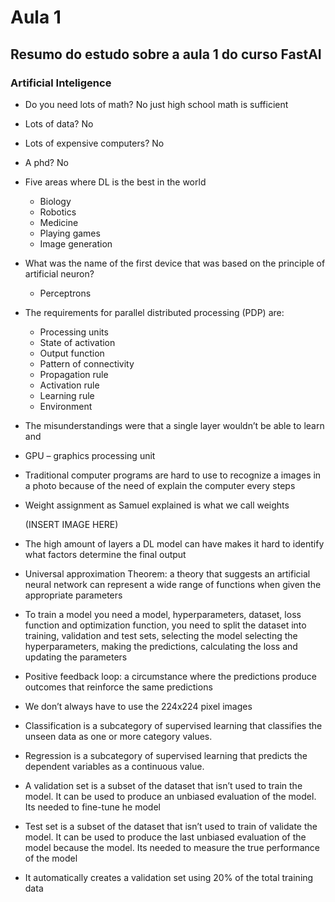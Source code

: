 # Aula 1

## Resumo do estudo sobre a aula 1 do curso FastAI

### Artificial Inteligence
* Do you need lots of math? No just high school math is sufficient
* Lots of data? No
* Lots of expensive computers? No
* A phd? No
* Five areas where DL is the best in the world
    - Biology
    - Robotics
    - Medicine
    - Playing games
    - Image generation
* What was the name of the first device that was based on the principle of artificial neuron?
    - Perceptrons
* The requirements for parallel distributed processing (PDP) are:
    - Processing units
    - State of activation
    - Output function
    - Pattern of connectivity
    - Propagation rule
    - Activation rule
    - Learning rule
    - Environment

* The misunderstandings were that a single layer wouldn’t be able to learn and 

* GPU – graphics processing unit

* Traditional computer programs are hard to use to recognize a images in a photo because of the need of explain the computer every steps

* Weight assignment as Samuel explained is what we call weights

  (INSERT IMAGE HERE)

* The high amount of layers a DL model can have makes it hard to identify what factors determine the final output

* Universal approximation Theorem: a theory that suggests an artificial neural network can represent a wide range of functions when given the appropriate parameters

* To train a model you need a model, hyperparameters, dataset, loss function and optimization function, you need to split the dataset into training, validation and test sets, selecting the model selecting the hyperparameters, making the predictions, calculating the loss and updating the parameters

* Positive feedback loop: a circumstance where the predictions produce outcomes that reinforce the same predictions

* We don’t always have to use the 224x224 pixel images

* Classification is a subcategory of supervised learning that classifies the unseen data as one or more category values.
* Regression is a subcategory of supervised learning that predicts the dependent variables as a continuous value.

* A validation set is a subset of the dataset that isn’t used to train the model. It can be used to produce an unbiased evaluation of the model. Its needed to fine-tune he model

* Test set is a subset of the dataset that isn’t used to train of validate the model. It can be used to produce the last unbiased evaluation of the model because the model. Its needed to measure the true performance of the model

* It automatically creates a validation set using 20% of the total training data
